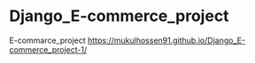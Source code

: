 # Django_E-commerce_project
E-commarce_project
https://mukulhossen91.github.io/Django_E-commerce_project-1/
